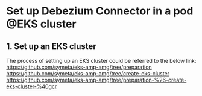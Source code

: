 # Set up Debezium Connector in a pod @EKS cluster

## 1. Set up an EKS cluster
The process of setting up an EKS cluster could be referred to the below link:
https://github.com/symeta/eks-amp-amg/tree/preparation
https://github.com/symeta/eks-amp-amg/tree/create-eks-cluster
https://github.com/symeta/eks-amp-amg/tree/preparation-%26-create-eks-cluster-%40gcr
